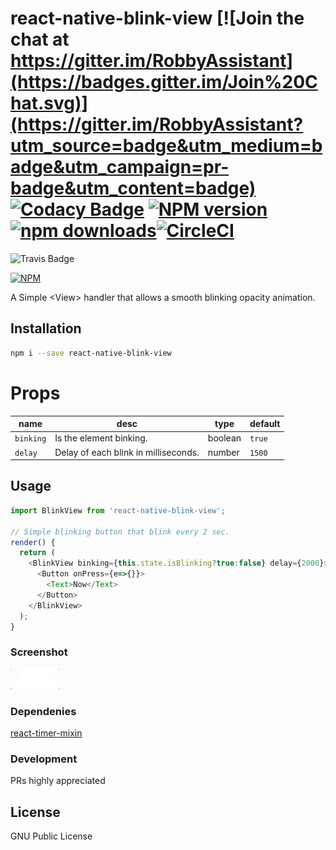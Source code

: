 # react-native-blink-view [![Join the chat at https://gitter.im/RobbyAssistant](https://badges.gitter.im/Join%20Chat.svg)](https://gitter.im/RobbyAssistant?utm_source=badge&utm_medium=badge&utm_campaign=pr-badge&utm_content=badge) [![Codacy Badge](https://api.codacy.com/project/badge/Grade/6e8f99d4499f414b933528a5a7e739b0)](https://www.codacy.com/app/BricePissard/react-native-blink-view?utm_source=github.com&amp;utm_medium=referral&amp;utm_content=BricePissard/react-native-blink-view&amp;utm_campaign=Badge_Grade) [![NPM version](https://badge.fury.io/js/react-native-blink-view.svg)](http://badge.fury.io/js/react-native-blink-view)[![npm downloads](https://img.shields.io/npm/dt/react-native-blink-view.svg?maxAge=2592000)](http://www.npmtrends.com/react-native-blink-view)[![CircleCI](https://circleci.com/gh/BricePissard/react-native-blink-view.svg?style=svg)](https://circleci.com/gh/BricePissard/react-native-blink-view)
![Travis Badge](https://travis-ci.org/BricePissard/react-native-blink-view.svg?branch=master)

[![NPM](https://nodei.co/npm/react-native-blink-view.png?downloads=true&downloadRank=true&stars=true)](https://nodei.co/npm/react-native-blink-view/)

A Simple &lt;View> handler that allows a smooth blinking opacity animation.

## Installation
```sh
npm i --save react-native-blink-view
```

# Props
| name | desc | type | default
| --- | --- | --- | --- |
| `binking` | Is the element binking. | boolean | `true`
| `delay` | Delay of each blink in milliseconds.  | number | `1500`


## Usage
```javascript
import BlinkView from 'react-native-blink-view';

// Simple blinking button that blink every 2 sec.
render() {
  return (
    <BlinkView binking={this.state.isBlinking?true:false} delay={2000}>
      <Button onPress={e=>{}}>
        <Text>Now</Text>
      </Button>
    </BlinkView>
  );
}
```

### Screenshot
 ![Screenshot of the example](https://github.com/BricePissard/react-native-blink-view/blob/master/assets/img/loop.gif)


### Dependenies
 [react-timer-mixin](https://github.com/reactjs/react-timer-mixin)

### Development
PRs highly appreciated

License
----
GNU Public License
